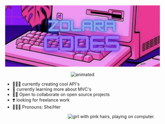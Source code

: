 <p align="center">
  <img src="3B7061AC-0F5E-4634-ADF5-4A5B4D062737.jpeg" alt="animated" width="970" height="200"  />
</p>

<p align="center">
  <img src="https://github.com/ZolaraCodes/ZolaraCodes/blob/main/54147A69-9DA3-4402-A06B-641CED68BE51.gif" alt="animated" />
</p>
 

 
- 👩🏾‍🎨 currently creating cool API's                     
- 🌱 currently learning more about MVC's
- 👯‍♀️ Open to collaborate on open source projects
- ❣️ looking for freelance work 
- 💁🏾‍♀️ Pronouns: She/Her 
 </p>
  <img align="right" img src="C96455D0-40F8-4130-A6FC-3BA605BF1E07.png" alt="girl with pink hairs, playing on computer." width="300" height="600" title="Optional title">
